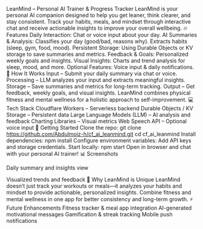 LeanMind – Personal AI Trainer & Progress Tracker
LeanMind is your personal AI companion designed to help you get leaner, think clearer, and stay consistent. Track your habits, meals, and mindset through interactive chat and receive actionable insights to improve your overall wellbeing.
🔥 Features
Daily Interaction: Chat or voice input about your day.
AI Summaries & Analysis:
Classifies your day (good/bad, reasons why).
Extracts habits (sleep, gym, food, mood).
Persistent Storage: Using Durable Objects or KV storage to save summaries and metrics.
Feedback & Goals: Personalized weekly goals and insights.
Visual Insights: Charts and trend analysis for sleep, mood, and more.
Optional Features: Voice input & daily notifications.
🧠 How It Works
Input – Submit your daily summary via chat or voice.
Processing – LLM analyzes your input and extracts meaningful insights.
Storage – Save summaries and metrics for long-term tracking.
Output – Get feedback, weekly goals, and visual insights.
LeanMind combines physical fitness and mental wellness for a holistic approach to self-improvement.
💻 Tech Stack
Cloudflare Workers – Serverless backend
Durable Objects / KV Storage – Persistent data
Large Language Models (LLM) – AI analysis and feedback
Charting Libraries – Visual metrics
Web Speech API – Optional voice input
🚀 Getting Started
Clone the repo:
git clone https://github.com/Abdulmoiz-h/cf_ai_leanmind.git
cd cf_ai_leanmind
Install dependencies:
npm install
Configure environment variables: Add API keys and storage credentials.
Start locally:
npm start
Open in browser and chat with your personal AI trainer!
📊 Screenshots

Daily summary and insights view

Visualized trends and feedback
🌟 Why LeanMind is Unique
LeanMind doesn’t just track your workouts or meals—it analyzes your habits and mindset to provide actionable, personalized insights. Combine fitness and mental wellness in one app for better consistency and long-term growth.
⚡ Future Enhancements
Fitness tracker & meal app integration
AI-generated motivational messages
Gamification & streak tracking
Mobile push notifications
